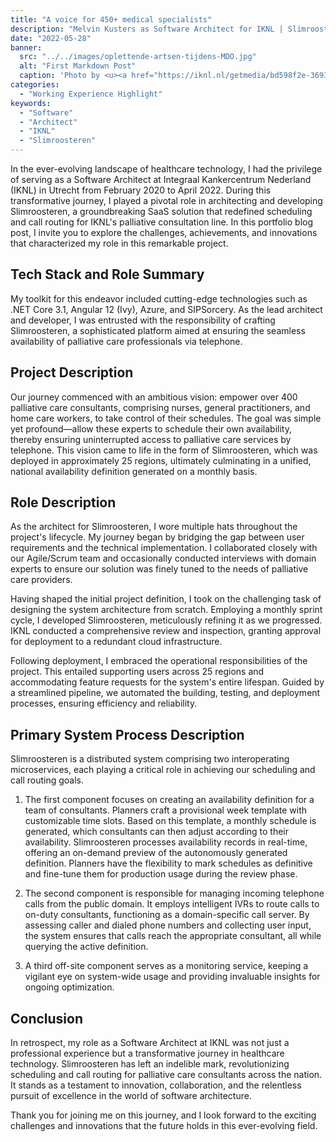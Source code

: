 ```yaml
---
title: "A voice for 450+ medical specialists"
description: "Melvin Kusters as Software Architect for IKNL | Slimroosteren"
date: "2022-05-28"
banner:
  src: "../../images/oplettende-artsen-tijdens-MDO.jpg"
  alt: "First Markdown Post"
  caption: 'Photo by <u><a href="https://iknl.nl/getmedia/bd598f2e-3693-44d8-8da7-6cc850179b3c/oplettende-artsen-tijdens-MDO.jpg?width=1000&height=667&ext=.jpg">IKNL</a></u>'
categories:
  - "Working Experience Highlight"
keywords:
  - "Software"
  - "Architect"
  - "IKNL"
  - "Slimroosteren"
---
```


In the ever-evolving landscape of healthcare technology, I had the privilege of serving as a Software Architect at Integraal Kankercentrum Nederland (IKNL) in Utrecht from February 2020 to April 2022. During this transformative journey, I played a pivotal role in architecting and developing Slimroosteren, a groundbreaking SaaS solution that redefined scheduling and call routing for IKNL's palliative consultation line. In this portfolio blog post, I invite you to explore the challenges, achievements, and innovations that characterized my role in this remarkable project.

## Tech Stack and Role Summary

My toolkit for this endeavor included cutting-edge technologies such as .NET Core 3.1, Angular 12 (Ivy), Azure, and SIPSorcery. As the lead architect and developer, I was entrusted with the responsibility of crafting Slimroosteren, a sophisticated platform aimed at ensuring the seamless availability of palliative care professionals via telephone.

## Project Description

Our journey commenced with an ambitious vision: empower over 400 palliative care consultants, comprising nurses, general practitioners, and home care workers, to take control of their schedules. The goal was simple yet profound—allow these experts to schedule their own availability, thereby ensuring uninterrupted access to palliative care services by telephone. This vision came to life in the form of Slimroosteren, which was deployed in approximately 25 regions, ultimately culminating in a unified, national availability definition generated on a monthly basis.

## Role Description

As the architect for Slimroosteren, I wore multiple hats throughout the project's lifecycle. My journey began by bridging the gap between user requirements and the technical implementation. I collaborated closely with our Agile/Scrum team and occasionally conducted interviews with domain experts to ensure our solution was finely tuned to the needs of palliative care providers.

Having shaped the initial project definition, I took on the challenging task of designing the system architecture from scratch. Employing a monthly sprint cycle, I developed Slimroosteren, meticulously refining it as we progressed. IKNL conducted a comprehensive review and inspection, granting approval for deployment to a redundant cloud infrastructure.

Following deployment, I embraced the operational responsibilities of the project. This entailed supporting users across 25 regions and accommodating feature requests for the system's entire lifespan. Guided by a streamlined pipeline, we automated the building, testing, and deployment processes, ensuring efficiency and reliability.

## Primary System Process Description

Slimroosteren is a distributed system comprising two interoperating microservices, each playing a critical role in achieving our scheduling and call routing goals.

1. The first component focuses on creating an availability definition for a team of consultants. Planners craft a provisional week template with customizable time slots. Based on this template, a monthly schedule is generated, which consultants can then adjust according to their availability. Slimroosteren processes availability records in real-time, offering an on-demand preview of the autonomously generated definition. Planners have the flexibility to mark schedules as definitive and fine-tune them for production usage during the review phase.

1. The second component is responsible for managing incoming telephone calls from the public domain. It employs intelligent IVRs to route calls to on-duty consultants, functioning as a domain-specific call server. By assessing caller and dialed phone numbers and collecting user input, the system ensures that calls reach the appropriate consultant, all while querying the active definition.

1. A third off-site component serves as a monitoring service, keeping a vigilant eye on system-wide usage and providing invaluable insights for ongoing optimization.

## Conclusion

In retrospect, my role as a Software Architect at IKNL was not just a professional experience but a transformative journey in healthcare technology. Slimroosteren has left an indelible mark, revolutionizing scheduling and call routing for palliative care consultants across the nation. It stands as a testament to innovation, collaboration, and the relentless pursuit of excellence in the world of software architecture.

Thank you for joining me on this journey, and I look forward to the exciting challenges and innovations that the future holds in this ever-evolving field.